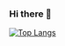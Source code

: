 ### Hi there 👋
[![Top Langs](https://github-readme-stats.vercel.app/api/top-langs/?username=ogawa-satoshi-prog&layout=compact
)](https://github.com/anuraghazra/github-readme-stats)


<!--
**ogawa-satoshi-prog/ogawa-satoshi-prog** is a ✨ _special_ ✨ repository because its `README.md` (this file) appears on your GitHub profile.

Here are some ideas to get you started:

- 🔭 I’m currently working on ...
- 🌱 I’m currently learning ...
- 👯 I’m looking to collaborate on ...
- 🤔 I’m looking for help with ...
- 💬 Ask me about ...
- 📫 How to reach me: ...
- 😄 Pronouns: ...
- ⚡ Fun fact: ...
-->
